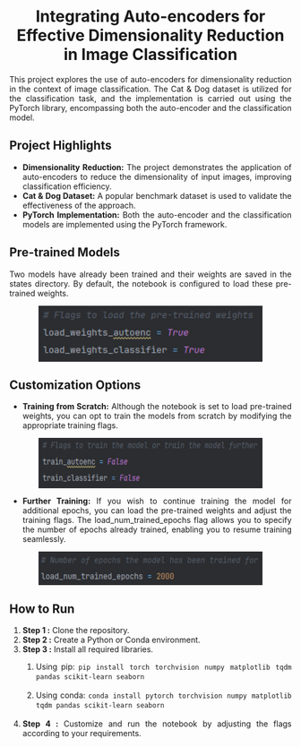 <h1 style="text-align: center">Integrating Auto-encoders for Effective Dimensionality Reduction in Image Classification</h1>

<p style="text-align: justify">
This project explores the use of auto-encoders for dimensionality reduction in the context of image classification. The Cat & Dog dataset is utilized for the classification task, and the implementation is carried out using the PyTorch library, encompassing both the auto-encoder and the classification model.
</p>

<h2>Project Highlights</h2>
<ul style="text-align: justify">
    <li><b>Dimensionality Reduction:</b> The project demonstrates the application of auto-encoders to reduce the dimensionality of input images, improving classification efficiency.</li>
    <li><b>Cat & Dog Dataset:</b> A popular benchmark dataset is used to validate the effectiveness of the approach.</li>
    <li><b>PyTorch Implementation:</b> Both the auto-encoder and the classification models are implemented using the PyTorch framework.</li>
</ul>

<h2>Pre-trained Models</h2>

<p style="text-align: justify">Two models have already been trained and their weights are saved in the states 
directory. By default, the notebook is configured to load these pre-trained weights.
</p>

<div style="display: flex; justify-content: center">
    <img src="images/weights.png" alt="Auto-encoder" width="400" height="100">
</div>

<h2>Customization Options</h2>

<ul style="text-align: justify">
    <li><b>Training from Scratch:</b> Although the notebook is set to load pre-trained 
    weights, you can opt to train the models from scratch by modifying the appropriate 
    training flags.</li>
</ul>

<div style="display: flex; justify-content: center">
    <img src="images/train.png" alt="Auto-encoder" width="400" height="90">
</div>


<ul style="text-align: justify">
    <li><b>Further Training:</b> If you wish to continue training the model for 
    additional epochs, you can load the pre-trained weights and adjust the
    training flags. The load_num_trained_epochs flag allows you to specify the 
    number of epochs already trained, enabling you to resume training seamlessly.</li>
</ul>

<div style="display: flex; justify-content: center">
    <img src="images/epochs.png" alt="Auto-encoder" width="400" height="60">
</div>

<h2>How to Run</h2>

<ol style="text-align: justify">
    <li><b>Step 1 :</b> Clone the repository.</li>
    <li><b>Step 2 :</b> Create a Python or Conda environment.</li>
    <li><b>Step 3 :</b> Install all required libraries.</li>
    <ol>
        <li>Using pip: <code>pip install torch torchvision numpy matplotlib tqdm pandas scikit-learn seaborn
            </code>
        </li>
        <li>Using conda: <code>conda install pytorch torchvision numpy matplotlib tqdm pandas scikit-learn seaborn
            </code>
        </li>
    </ol>
    <li><b>Step 4 :</b> Customize and run the notebook by adjusting the flags according to your requirements.</li>
</ol>